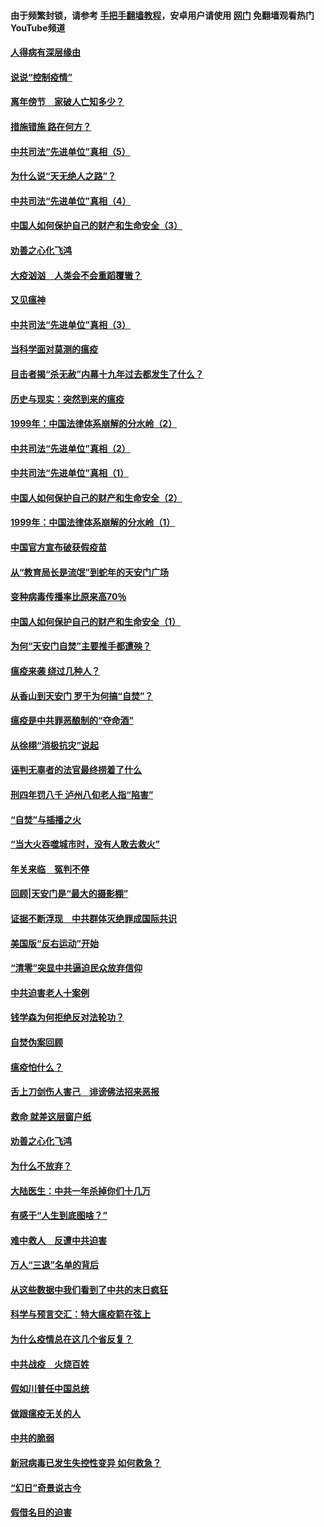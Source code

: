 #### 由于频繁封锁，请参考 [手把手翻墙教程](https://github.com/gfw-breaker/guides/wiki/)，安卓用户请使用 [网门](https://github.com/gfw-breaker/nogfw/blob/master/dl.md?t=02190500) 免翻墙观看热门YouTube频道 

#### [人得病有深层缘由](../pages/19/420864.md?t=02190500) 

#### [说说“控制疫情”](../pages/19/420831.md?t=02190500) 

#### [离年傍节　家破人亡知多少？](../pages/19/420563.md?t=02190500) 

#### [措施错施  路在何方？](../pages/19/420076.md?t=02190500) 

#### [中共司法“先进单位”真相（5）](../pages/19/419453.md?t=02190500) 

#### [为什么说“天无绝人之路”？](../pages/19/419618.md?t=02190500) 

#### [中共司法“先进单位”真相（4）](../pages/19/419452.md?t=02190500) 

#### [中国人如何保护自己的财产和生命安全（3）](../pages/19/419405.md?t=02190500) 

#### [劝善之心化飞鸿](../pages/19/418758.md?t=02190500) 

#### [大疫汹汹　人类会不会重蹈覆辙？](../pages/19/419691.md?t=02190500) 

#### [又见瘟神](../pages/19/419225.md?t=02190500) 

#### [中共司法“先进单位”真相（3）](../pages/19/419451.md?t=02190500) 

#### [当科学面对莫测的瘟疫](../pages/19/419625.md?t=02190500) 

#### [目击者揭“杀无赦”内幕十九年过去都发生了什么？](../pages/19/419617.md?t=02190500) 

#### [历史与现实：突然到来的瘟疫](../pages/19/419619.md?t=02190500) 

#### [1999年：中国法律体系崩解的分水岭（2）](../pages/19/419455.md?t=02190500) 

#### [中共司法“先进单位”真相（2）](../pages/19/419450.md?t=02190500) 

#### [中共司法“先进单位”真相（1）](../pages/19/419449.md?t=02190500) 

#### [中国人如何保护自己的财产和生命安全（2）](../pages/19/419404.md?t=02190500) 

#### [1999年：中国法律体系崩解的分水岭（1）](../pages/19/419454.md?t=02190500) 

#### [中国官方宣布破获假疫苗](../pages/19/419504.md?t=02190500) 

#### [从“教育局长是流氓”到蛇年的天安门广场](../pages/19/419470.md?t=02190500) 

#### [变种病毒传播率比原来高70％](../pages/19/419456.md?t=02190500) 

#### [中国人如何保护自己的财产和生命安全（1）](../pages/19/419403.md?t=02190500) 

#### [为何“天安门自焚”主要推手都遭殃？](../pages/19/419348.md?t=02190500) 

#### [瘟疫来袭 绕过几种人？](../pages/19/419349.md?t=02190500) 

#### [从香山到天安门 罗干为何搞“自焚”？](../pages/19/419270.md?t=02190500) 

#### [瘟疫是中共罪恶酿制的“夺命酒”](../pages/19/419223.md?t=02190500) 

#### [从徐栩“消极抗灾”说起](../pages/19/419224.md?t=02190500) 

#### [诬判无辜者的法官最终捞着了什么](../pages/19/419268.md?t=02190500) 

#### [刑四年罚八千 泸州八旬老人指“陷害”](../pages/19/419232.md?t=02190500) 

#### [“自焚”与插播之火](../pages/19/419226.md?t=02190500) 

#### [“当大火吞噬城市时，没有人敢去救火”](../pages/19/419077.md?t=02190500) 

#### [年关来临　冤判不停](../pages/19/419093.md?t=02190500) 

#### [回顾|天安门是“最大的摄影棚”](../pages/19/380866.md?t=02190500) 

#### [证据不断浮现　中共群体灭绝罪成国际共识](../pages/19/419031.md?t=02190500) 

#### [美国版“反右运动”开始](../pages/19/419030.md?t=02190500) 

#### [“清零”突显中共逼迫民众放弃信仰](../pages/19/418995.md?t=02190500) 

#### [中共迫害老人十案例](../pages/19/418831.md?t=02190500) 

#### [钱学森为何拒绝反对法轮功？](../pages/19/418905.md?t=02190500) 

#### [自焚伪案回顾](../pages/19/418799.md?t=02190500) 

#### [瘟疫怕什么？](../pages/19/418800.md?t=02190500) 

#### [舌上刀剑伤人害己　诽谤佛法招来恶报](../pages/19/418731.md?t=02190500) 

#### [救命 就差这层窗户纸](../pages/19/418706.md?t=02190500) 

#### [劝善之心化飞鸿](../pages/19/416766.md?t=02190500) 

#### [为什么不放弃？](../pages/19/418691.md?t=02190500) 

#### [大陆医生：中共一年杀掉你们十几万](../pages/19/418670.md?t=02190500) 

#### [有感于“人生到底图啥？”](../pages/19/418624.md?t=02190500) 

#### [难中救人　反遭中共迫害](../pages/19/418414.md?t=02190500) 

#### [万人“三退”名单的背后](../pages/19/418505.md?t=02190500) 

#### [从这些数据中我们看到了中共的末日疯狂](../pages/19/418420.md?t=02190500) 

#### [科学与预言交汇：特大瘟疫箭在弦上](../pages/19/418266.md?t=02190500) 

#### [为什么疫情总在这几个省反复？](../pages/19/418219.md?t=02190500) 

#### [中共战疫　火烧百姓](../pages/19/418220.md?t=02190500) 

#### [假如川普任中国总统](../pages/19/418174.md?t=02190500) 

#### [做跟瘟疫无关的人](../pages/19/418171.md?t=02190500) 

#### [中共的脆弱](../pages/19/418196.md?t=02190500) 

#### [新冠病毒已发生失控性变异 如何救急？](../pages/19/418032.md?t=02190500) 

#### [“幻日”奇景说古今](../pages/19/418033.md?t=02190500) 

#### [假借名目的迫害](../pages/19/418055.md?t=02190500) 

